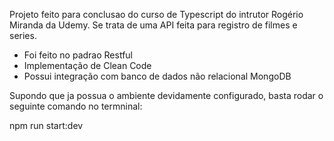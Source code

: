 Projeto feito para conclusao do curso de Typescript do intrutor Rogério Miranda da Udemy.
Se trata de uma API feita para registro de filmes e series. 

- Foi feito no padrao Restful
- Implementação de Clean Code
- Possui integração com banco de dados não relacional MongoDB

Supondo que ja possua o ambiente devidamente configurado, basta rodar o seguinte comando no termninal:

npm run start:dev
